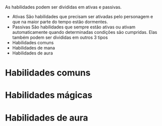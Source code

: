 As habilidades podem ser divididas em ativas e passivas.
- Ativas
São habilidades que precisam ser ativadas pelo personagem e que na maior parte do tempo estão dormentes.
- Passivas
São habilidades que sempre estão ativas ou ativam automaticamente quando determinadas condições são cumpridas.
Elas também podem ser divididas em outros 3 tipos
- Habilidades comuns
- Habilidades de mana
- Habilidades de aura
# Habilidades comuns
# Habilidades mágicas
# Habilidades  de aura